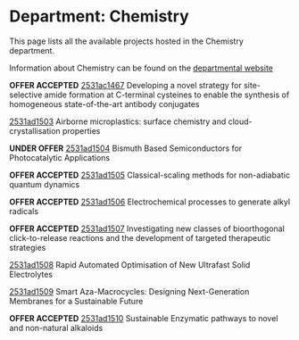 # Department: **Chemistry**

This page lists all the available projects hosted in the Chemistry department.

Information about Chemistry can be found on the [departmental website](https://www.ucl.ac.uk/chemistry)

**OFFER ACCEPTED** [2531ac1467](../projects/2531ac1467.md) Developing a novel strategy for site-selective amide formation at C-terminal cysteines to enable the synthesis of homogeneous state-of-the-art antibody conjugates

[2531ad1503](../projects/2531ad1503.md) Airborne microplastics: surface chemistry and cloud-crystallisation properties

**UNDER OFFER** [2531ad1504](../projects/2531ad1504.md) Bismuth Based Semiconductors for Photocatalytic Applications

**OFFER ACCEPTED** [2531ad1505](../projects/2531ad1505.md) Classical-scaling methods for non-adiabatic quantum dynamics

**OFFER ACCEPTED** [2531ad1506](../projects/2531ad1506.md) Electrochemical processes to generate alkyl radicals

**OFFER ACCEPTED** [2531ad1507](../projects/2531ad1507.md) Investigating new classes of bioorthogonal click-to-release reactions and the development of targeted therapeutic strategies

[2531ad1508](../projects/2531ad1508.md) Rapid Automated Optimisation of New Ultrafast Solid Electrolytes

[2531ad1509](../projects/2531ad1509.md) Smart Aza-Macrocycles: Designing Next-Generation Membranes for a Sustainable Future

**OFFER ACCEPTED** [2531ad1510](../projects/2531ad1510.md) Sustainable Enzymatic pathways to novel and non-natural alkaloids

